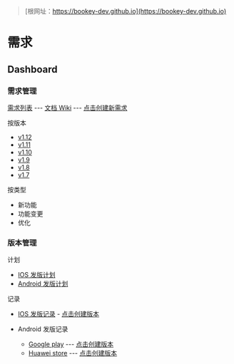 > [根网址：https://bookey-dev.github.io](https://bookey-dev.github.io)

# 需求

## Dashboard

### 需求管理

[需求列表](https://github.com/bookey-dev/bookey.prd/issues) --- [文档 Wiki](https://github.com/bookey-dev/bookey.prd/wiki) --- [点击创建新需求](https://github.com/bookey-dev/bookey.prd/issues/new?body=%23%20%E9%9C%80%E6%B1%82%0A%0A%E7%9B%AE%E7%9A%84%EF%BC%9A%0A%0A%23%23%20%E6%8F%8F%E8%BF%B0%0A%0A%23%23%23%20%E7%95%8C%E9%9D%A2%0A%0A-%20%3F%0A%0A%23%23%23%20%E5%8A%9F%E8%83%BD%0A%0A-%20%3F%0A%0A%23%23%23%20%E9%80%BB%E8%BE%91%0A%0A-%20%3F%0A%0A%23%23%20%E5%A4%87%E6%B3%A8%0A%0A%3F%3F%3F%0A)

按版本

- [v1.12](https://github.com/bookey-dev/bookey.prd/projects/34)
- [v1.11](https://github.com/bookey-dev/bookey.prd/projects/33)
- [v1.10](https://github.com/bookey-dev/bookey.prd/projects/24)
- [v1.9](https://github.com/bookey-dev/bookey.prd/projects/20)
- [v1.8](https://github.com/bookey-dev/bookey.prd/projects/13)
- [v1.7](https://github.com/bookey-dev/bookey.prd/projects/12)

按类型

- 新功能
- 功能变更
- 优化

### 版本管理

计划

- [IOS 发版计划](https://github.com/bookey-dev/bookey.prd/projects/31)
- [Android 发版计划](https://github.com/bookey-dev/bookey.prd/projects/32)

记录

- [IOS 发版记录](https://github.com/bookey-dev/bookey.prd/issues?q=label%3A"releases%3A+ios"+) - [点击创建版本](https://github.com/bookey-dev/bookey.prd/issues/new?labels=releases%3A+ios&title=v1.x.x&body=%23%23%20Date%3A%20yyyyMMdd%0A%0A%23%23%23%20New%20features%0A%0A-%20%0A%0A%23%23%23%20Fixes%0A%0A-%20%0A%0A%23%23%23%20Improvements%0A%0A-%20%20)

- Android 发版记录
  - [Google play](https://github.com/bookey-dev/bookey.prd/issues?q=label%3A"releases%3A+google"+) --- [点击创建版本](https://github.com/bookey-dev/bookey.prd/issues/new?labels=releases%3A+google&title=v1.x.x&body=%23%23%20Date%3A%20yyyyMMdd%0A%0A%23%23%23%20New%20features%0A%0A-%20%0A%0A%23%23%23%20Fixes%0A%0A-%20%0A%0A%23%23%23%20Improvements%0A%0A-%20%20)
  - [Huawei store](https://github.com/bookey-dev/bookey.prd/issues?q=label%3A"releases%3A+huawei"+) --- [点击创建版本](https://github.com/bookey-dev/bookey.prd/issues/new?labels=releases%3A+huawei&title=v1.x.x&body=%23%23%20Date%3A%20yyyyMMdd%0A%0A%23%23%23%20New%20features%0A%0A-%20%0A%0A%23%23%23%20Fixes%0A%0A-%20%0A%0A%23%23%23%20Improvements%0A%0A-%20%20)
